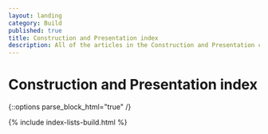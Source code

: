 ```yaml
---
layout: landing
category: Build
published: true
title: Construction and Presentation index
description: All of the articles in the Construction and Presentation category. 
---
```


# Construction and Presentation index

{::options parse_block_html="true" /}

{% include index-lists-build.html %}